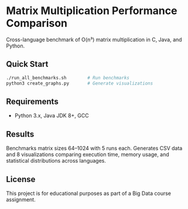 # Matrix Multiplication Performance Comparison

Cross-language benchmark of O(n³) matrix multiplication in C, Java, and Python.

## Quick Start

```bash
./run_all_benchmarks.sh        # Run benchmarks
python3 create_graphs.py       # Generate visualizations
```

## Requirements

- Python 3.x, Java JDK 8+, GCC

## Results

Benchmarks matrix sizes 64–1024 with 5 runs each. Generates CSV data and 8 visualizations comparing execution time, memory usage, and statistical distributions across languages.

## License

This project is for educational purposes as part of a Big Data course assignment.